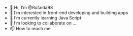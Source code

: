 - 👋 Hi, I’m @Rufaida98
- 👀 I’m interested in front-end developing and building apps
- 🌱 I’m currently learning Java Script
- 💞️ I’m looking to collaborate on ...
- 📫 How to reach me 

<!---
Rufaida98/Rufaida98 is a ✨ special ✨ repository because its `README.md` (this file) appears on your GitHub profile.
You can click the Preview link to take a look at your changes.
--->
